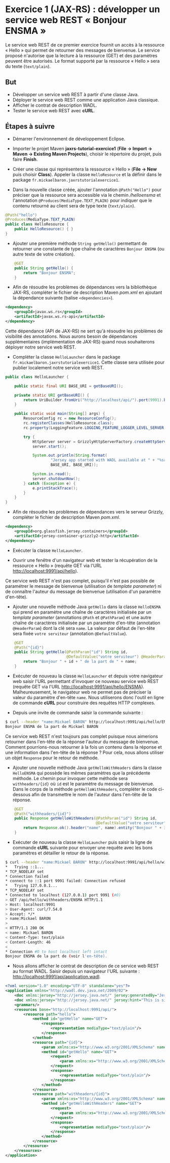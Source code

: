 # Exercice 1 (JAX-RS) : développer un service web REST « Bonjour ENSMA »

Le service web REST de ce premier exercice fournit un accès à la ressource « Hello » qui permet de retourner des messages de bienvenue. Le service proposé n'autorise que la lecture à la ressource (GET) et des paramètres peuvent être autorisés. Le format supporté par la ressource « Hello » sera du texte (`text/plain`).

## But

* Développer un service web REST à partir d'une classe Java.
* Déployer le service web REST comme une application Java classique.
* Afficher le contrat de description WADL.
* Tester le service web REST avec **cURL**.

## Étapes à suivre

* Démarrer l'environnement de développement Eclipse.

* Importer le projet Maven **jaxrs-tutorial-exercice1** (**File -> Import -> Maven -> Existing Maven Projects**), choisir le répertoire du projet, puis faire **Finish**.

* Créer une classe qui représentera la ressource « Hello » (**File -> New** puis choisir **Class**). Appeler la classe `HelloResource` et la définir dans le package `fr.mickaelbaron.jaxrstutorialexercice1`.

* Dans la nouvelle classe créée, ajouter l'annotation `@Path("Hello")` pour préciser que la ressource sera accessible via le chemin */helloensma* et l'annotation `@Produces(MediaType.TEXT_PLAIN)` pour indiquer que le contenu retourné au client sera de type texte (`text/plain`).

```java
@Path("hello")
@Produces(MediaType.TEXT_PLAIN)
public class HelloResource {
    public HelloResource() { }
}
```

* Ajouter une première méthode `String getHello()` permettant de retourner une constante de type chaîne de caractères `Bonjour ENSMA` (ou autre texte de votre création).

```java
    @GET
    public String getHello() {
        return "Bonjour ENSMA";
    }
```

* Afin de résoudre les problèmes de dépendances vers la bibliothèque JAX-RS, compléter le fichier de description Maven *pom.xml* en ajoutant la dépendance suivante (balise `<dependencies>`).

```xml
<dependency>
    <groupId>javax.ws.rs</groupId>
    <artifactId>javax.ws.rs-api</artifactId>
</dependency>
```

Cette dépendance (API de JAX-RS) ne sert qu'à résoudre les problèmes de visibilité des annotations. Nous aurons besoin de dépendances supplémentaires (implémentation de JAX-RS) quand nous souhaiterons déployer notre service web REST.

* Compléter la classe `HelloLauncher` dans le package `fr.mickaelbaron.jaxrstutorialexercice1`. Cette classe sera utilisée pour publier localement notre service web REST.

```java
public class HelloLauncher {

    public static final URI BASE_URI = getBaseURI();

    private static URI getBaseURI() {
        return UriBuilder.fromUri("http://localhost/api/").port(9991).build();
    }

    public static void main(String[] args) {
        ResourceConfig rc = new ResourceConfig();
        rc.registerClasses(HelloResource.class);
        rc.property(LoggingFeature.LOGGING_FEATURE_LOGGER_LEVEL_SERVER, Level.WARNING.getName());

        try {
            HttpServer server = GrizzlyHttpServerFactory.createHttpServer(BASE_URI, rc);
            server.start();

            System.out.println(String.format(
                    "Jersey app started with WADL available at " + "%sapplication.wadl\nHit enter to stop it...",
                    BASE_URI, BASE_URI));

            System.in.read();
            server.shutdownNow();
        } catch (Exception e) {
            e.printStackTrace();
        }
    }
}
```

* Afin de résoudre les problèmes de dépendances vers le serveur Grizzly, compléter le fichier de description Maven *pom.xml*.

```xml
<dependency>
    <groupId>org.glassfish.jersey.containers</groupId>
    <artifactId>jersey-container-grizzly2-http</artifactId>
</dependency>
```

* Exécuter la classe `HelloLauncher`.

* Ouvrir une fenêtre d'un navigateur web et tester la récupération de la ressource « Hello » (requête GET via l'URL <http://localhost:9991/api/hello>).

Ce service web REST n'est pas complet, puisqu'il n'est pas possible de paramétrer le message de bienvenue (utilisation de *template parameter*) ni de connaître l'auteur du message de bienvenue (utilisation d'un paramètre d'en-tête).

* Ajouter une nouvelle méthode Java `getHello` dans la classe `HelloENSMA` qui prend en paramètre une chaîne de caractères initialisée par un _template parameter_ (annotations `@Path` et `@PathParam`) et une autre chaîne de caractères initialisée par un paramètre d'en-tête (annotation `@HeaderParam`) dont la clé sera `name`. La valeur par défaut de l'en-tête sera fixée `votre serviteur` (annotation `@DefaultValue`).

```java
    @GET
    @Path("{id}")
    public String getHello(@PathParam("id") String id,
                           @DefaultValue("votre serviteur") @HeaderParam("name") String name) {
        return "Bonjour " + id + " de la part de " + name;
    }
```

* Exécuter de nouveau la classe `HelloLauncher` et depuis votre navigateur web saisir l'URL permettant d'invoquer ce nouveau service web REST (requête GET via l'URL <http://localhost:9991/api/hello/ENSMA>). Malheureusement, le navigateur web ne permet pas de préciser la valeur du paramètre d'en-tête `name`. Nous utiliserons donc l'outil en ligne de commande **cURL** pour construire des requêtes HTTP complexes.

* Depuis une invite de commande saisir la commande suivante :

```bash
$ curl --header "name:Mickael BARON" http://localhost:9991/api/hello/ENSMA
Bonjour ENSMA de la part de Mickael BARON
```

Ce service web REST n'est toujours pas complet puisque nous aimerions retourner dans l'en-tête de la réponse l'auteur du message de bienvenue. Comment pourrions-nous retourner à la fois un contenu dans la réponse et une information dans l'en-tête de la réponse ? Pour cela, nous allons utiliser un objet `Response` pour le retour de méthode.

* Ajouter une nouvelle méthode Java `getHelloWithHeaders` dans la classe `HelloENSMA` qui possède les mêmes paramètres que la précédente méthode. Le chemin pour invoquer cette méthode sera `withheaders/{id}` où `id` est le paramètre du message de bienvenue. Dans le corps de la méthode `getHelloWithHeaders`, compléter le code ci-dessous afin de transmettre le nom de l'auteur dans l'en-tête de la réponse.

```java
    @GET
    @Path("withheaders/{id}")
    public Response getHelloWithHeaders(@PathParam("id") String id,
                                        @DefaultValue("votre serviteur") @HeaderParam("name") String name) {
        return Response.ok().header("name", name).entity("Bonjour " + id + " de la part de (voir l'en-tête).").build();
    }
```

* Exécuter de nouveau la classe `HelloLauncher` puis saisir la ligne de commande **cURL** suivante pour envoyer une requête avec les bons paramètres et détailler le retour de la réponse.

```bash
$ curl --header "name:Mickael BARON" http://localhost:9991/api/hello/withheaders/ENSMA -v
*   Trying ::1...
* TCP_NODELAY set
* Connection failed
* connect to ::1 port 9991 failed: Connection refused
*   Trying 127.0.0.1...
* TCP_NODELAY set
* Connected to localhost (127.0.0.1) port 9991 (#0)
> GET /api/hello/withheaders/ENSMA HTTP/1.1
> Host: localhost:9991
> User-Agent: curl/7.54.0
> Accept: */*
> name:Mickael BARON
>
< HTTP/1.1 200 OK
< name: Mickael BARON
< Content-Type: text/plain
< Content-Length: 46
<
* Connection #0 to host localhost left intact
Bonjour ENSMA de la part de (voir l'en-tête).
```

* Nous allons afficher le contrat de description de ce service web REST au format WADL. Saisir depuis un navigateur l'URL suivante : <http://localhost:9991/api/application.wadl>.

```xml
<?xml version="1.0" encoding="UTF-8" standalone="yes"?>
<application xmlns="http://wadl.dev.java.net/2009/02">
    <doc xmlns:jersey="http://jersey.java.net/" jersey:generatedBy="Jersey: 2.27 2018-04-10 07:34:57"/>
    <doc xmlns:jersey="http://jersey.java.net/" jersey:hint="This is simplified WADL with user and core resources only. To get full WADL with extended resources use the query parameter detail. Link: http://localhost:9991/api/application.wadl?detail=true"/>
    <grammars/>
    <resources base="http://localhost:9991/api/">
        <resource path="hello">
            <method id="getHello" name="GET">
                <response>
                    <representation mediaType="text/plain"/>
                </response>
            </method>
            <resource path="{id}">
                <param xmlns:xs="http://www.w3.org/2001/XMLSchema" name="id" style="template" type="xs:string"/>
                <method id="getHello" name="GET">
                    <request>
                        <param xmlns:xs="http://www.w3.org/2001/XMLSchema" name="name" style="header" type="xs:string" default="votre serviteur"/>
                    </request>
                    <response>
                        <representation mediaType="text/plain"/>
                    </response>
                </method>
            </resource>
            <resource path="withheaders/{id}">
                <param xmlns:xs="http://www.w3.org/2001/XMLSchema" name="id" style="template" type="xs:string"/>
                <method id="getHelloWithHeaders" name="GET">
                    <request>
                        <param xmlns:xs="http://www.w3.org/2001/XMLSchema" name="name" style="header" type="xs:string" default="votre serviteur"/>
                    </request>
                    <response>
                        <representation mediaType="text/plain"/>
                    </response>
                </method>
            </resource>
        </resource>
    </resources>
</application>
```